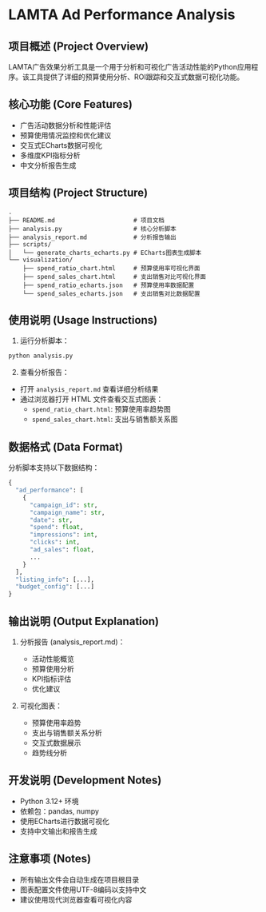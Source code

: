 # LAMTA Ad Performance Analysis

## 项目概述 (Project Overview)
LAMTA广告效果分析工具是一个用于分析和可视化广告活动性能的Python应用程序。该工具提供了详细的预算使用分析、ROI跟踪和交互式数据可视化功能。

## 核心功能 (Core Features)
- 广告活动数据分析和性能评估
- 预算使用情况监控和优化建议
- 交互式ECharts数据可视化
- 多维度KPI指标分析
- 中文分析报告生成

## 项目结构 (Project Structure)
```
.
├── README.md                      # 项目文档
├── analysis.py                    # 核心分析脚本
├── analysis_report.md             # 分析报告输出
├── scripts/
│   └── generate_charts_echarts.py # ECharts图表生成脚本
└── visualization/
    ├── spend_ratio_chart.html     # 预算使用率可视化界面
    ├── spend_sales_chart.html     # 支出销售对比可视化界面
    ├── spend_ratio_echarts.json   # 预算使用率数据配置
    └── spend_sales_echarts.json   # 支出销售对比数据配置
```

## 使用说明 (Usage Instructions)
1. 运行分析脚本：
```bash
python analysis.py
```

2. 查看分析报告：
- 打开 `analysis_report.md` 查看详细分析结果
- 通过浏览器打开 HTML 文件查看交互式图表：
  - `spend_ratio_chart.html`: 预算使用率趋势图
  - `spend_sales_chart.html`: 支出与销售额关系图

## 数据格式 (Data Format)
分析脚本支持以下数据结构：
```python
{
  "ad_performance": [
    {
      "campaign_id": str,
      "campaign_name": str,
      "date": str,
      "spend": float,
      "impressions": int,
      "clicks": int,
      "ad_sales": float,
      ...
    }
  ],
  "listing_info": [...],
  "budget_config": [...]
}
```

## 输出说明 (Output Explanation)
1. 分析报告 (analysis_report.md)：
   - 活动性能概览
   - 预算使用分析
   - KPI指标评估
   - 优化建议

2. 可视化图表：
   - 预算使用率趋势
   - 支出与销售额关系分析
   - 交互式数据展示
   - 趋势线分析

## 开发说明 (Development Notes)
- Python 3.12+ 环境
- 依赖包：pandas, numpy
- 使用ECharts进行数据可视化
- 支持中文输出和报告生成

## 注意事项 (Notes)
- 所有输出文件会自动生成在项目根目录
- 图表配置文件使用UTF-8编码以支持中文
- 建议使用现代浏览器查看可视化内容
